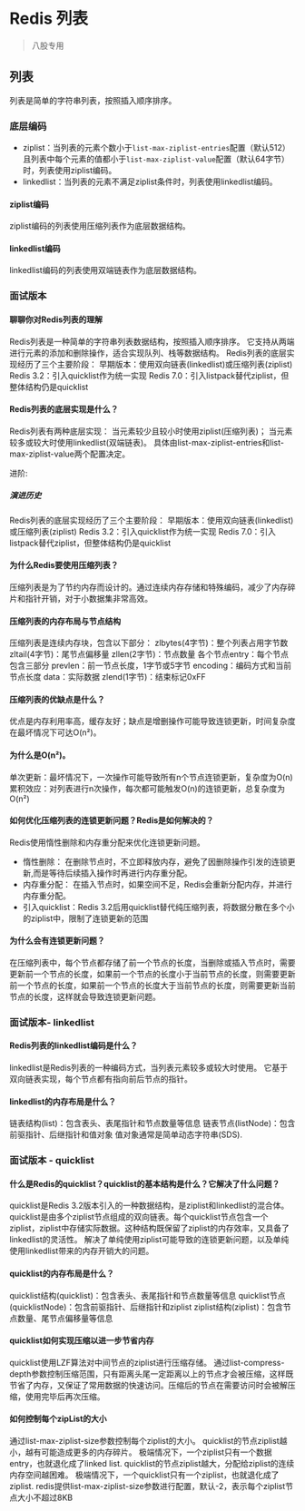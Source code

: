 # Redis 列表
>八股专用 
## 列表
列表是简单的字符串列表，按照插入顺序排序。

### 底层编码
- ziplist：当列表的元素个数小于`list-max-ziplist-entries`配置（默认512）
  且列表中每个元素的值都小于`list-max-ziplist-value`配置（默认64字节）时，列表使用ziplist编码。
- linkedlist：当列表的元素不满足ziplist条件时，列表使用linkedlist编码。

#### ziplist编码
ziplist编码的列表使用压缩列表作为底层数据结构。

#### linkedlist编码
linkedlist编码的列表使用双端链表作为底层数据结构。

### 面试版本

#### 聊聊你对Redis列表的理解
Redis列表是一种简单的字符串列表数据结构，按照插入顺序排序。
它支持从两端进行元素的添加和删除操作，适合实现队列、栈等数据结构。
Redis列表的底层实现经历了三个主要阶段：
早期版本：使用双向链表(linkedlist)或压缩列表(ziplist)
Redis 3.2：引入quicklist作为统一实现
Redis 7.0：引入listpack替代ziplist，但整体结构仍是quicklist


#### Redis列表的底层实现是什么？
Redis列表有两种底层实现：
当元素较少且较小时使用ziplist(压缩列表)；
当元素较多或较大时使用linkedlist(双端链表)。
具体由list-max-ziplist-entries和list-max-ziplist-value两个配置决定。



进阶:
##### 演进历史
Redis列表的底层实现经历了三个主要阶段：
早期版本：使用双向链表(linkedlist)或压缩列表(ziplist)
Redis 3.2：引入quicklist作为统一实现
Redis 7.0：引入listpack替代ziplist，但整体结构仍是quicklist


#### 为什么Redis要使用压缩列表？
压缩列表是为了节约内存而设计的。通过连续内存存储和特殊编码，减少了内存碎片和指针开销，对于小数据集非常高效。


#### 压缩列表的内存布局与节点结构
压缩列表是连续内存块，包含以下部分：
zlbytes(4字节)：整个列表占用字节数
zltail(4字节)：尾节点偏移量
zllen(2字节)：节点数量
各个节点entry：每个节点包含三部分
prevlen：前一节点长度，1字节或5字节
encoding：编码方式和当前节点长度
data：实际数据
zlend(1字节)：结束标记0xFF

#### 压缩列表的优缺点是什么？
优点是内存利用率高，缓存友好；缺点是增删操作可能导致连锁更新，时间复杂度在最坏情况下可达O(n²)。

#### 为什么是O(n²)。
单次更新：最坏情况下，一次操作可能导致所有n个节点连锁更新，复杂度为O(n)
累积效应：对列表进行n次操作，每次都可能触发O(n)的连锁更新，总复杂度为O(n²)


#### 如何优化压缩列表的连锁更新问题？Redis是如何解决的？
Redis使用惰性删除和内存重分配来优化连锁更新问题。
- 惰性删除：
在删除节点时，不立即释放内存，避免了因删除操作引发的连锁更新,而是等待后续插入操作时再进行内存重分配。
- 内存重分配：
在插入节点时，如果空间不足，Redis会重新分配内存，并进行内存重分配。
- 引入quicklist：Redis 3.2后用quicklist替代纯压缩列表，将数据分散在多个小的ziplist中，限制了连锁更新的范围

#### 为什么会有连锁更新问题？
在压缩列表中，每个节点都存储了前一个节点的长度，当删除或插入节点时，需要更新前一个节点的长度，如果前一个节点的长度小于当前节点的长度，则需要更新前一个节点的长度，如果前一个节点的长度大于当前节点的长度，则需要更新当前节点的长度，这样就会导致连锁更新问题。



### 面试版本- linkedlist

#### Redis列表的linkedlist编码是什么？
linkedlist是Redis列表的一种编码方式，当列表元素较多或较大时使用。
它基于双向链表实现，每个节点都有指向前后节点的指针。

#### linkedlist的内存布局是什么？
链表结构(list)：包含表头、表尾指针和节点数量等信息
链表节点(listNode)：包含前驱指针、后继指针和值对象
值对象通常是简单动态字符串(SDS).



### 面试版本 - quicklist
#### 什么是Redis的quicklist？quicklist的基本结构是什么？它解决了什么问题？
quicklist是Redis 3.2版本引入的一种数据结构，是ziplist和linkedlist的混合体。
quicklist是由多个ziplist节点组成的双向链表。每个quicklist节点包含一个ziplist，ziplist中存储实际数据。这种结构既保留了ziplist的内存效率，又具备了linkedlist的灵活性。
解决了单纯使用ziplist可能导致的连锁更新问题，以及单纯使用linkedlist带来的内存开销大的问题。

#### quicklist的内存布局是什么？
quicklist结构(quicklist)：包含表头、表尾指针和节点数量等信息
quicklist节点(quicklistNode)：包含前驱指针、后继指针和ziplist
ziplist结构(ziplist)：包含节点数量、尾节点偏移量等信息



#### quicklist如何实现压缩以进一步节省内存
quicklist使用LZF算法对中间节点的ziplist进行压缩存储。
通过list-compress-depth参数控制压缩范围，只有距离头尾一定距离以上的节点才会被压缩，这样既节省了内存，又保证了常用数据的快速访问。压缩后的节点在需要访问时会被解压缩，使用完毕后再次压缩。

#### 如何控制每个zipList的大小
通过list-max-ziplist-size参数控制每个ziplist的大小。
quicklist的节点ziplist越小，越有可能造成更多的内存碎片。
极端情况下，一个ziplist只有一个数据entry，也就退化成了linked list.
quicklist的节点ziplist越大，分配给ziplist的连续内存空间越困难。
极端情况下，一个quicklist只有一个ziplist，也就退化成了ziplist.
redis提供list-max-ziplist-size参数进行配置，默认-2，表示每个ziplist节点大小不超过8KB











